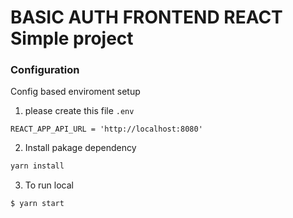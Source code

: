 # BASIC AUTH FRONTEND REACT Simple project

### Configuration
Config based enviroment setup
1. please create this file
`.env`
```
REACT_APP_API_URL = 'http://localhost:8080'
```

2. Install pakage dependency
```sh
yarn install
```

3. To run local
```sh
$ yarn start
```


